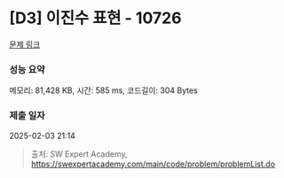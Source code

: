 # [D3] 이진수 표현 - 10726 

[문제 링크](https://swexpertacademy.com/main/code/problem/problemDetail.do?contestProbId=AXRSXf_a9qsDFAXS) 

### 성능 요약

메모리: 81,428 KB, 시간: 585 ms, 코드길이: 304 Bytes

### 제출 일자

2025-02-03 21:14



> 출처: SW Expert Academy, https://swexpertacademy.com/main/code/problem/problemList.do